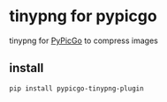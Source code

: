 # tinypng for pypicgo

tinypng for [PyPicGo](https://github.com/AnsGoo/PyPicGo) to compress images

## install

```shell
pip install pypicgo-tinypng-plugin
```


